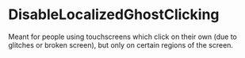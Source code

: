 # DisableLocalizedGhostClicking
Meant for people using touchscreens which click on their own (due to glitches or broken screen), but only on certain regions of the screen.

